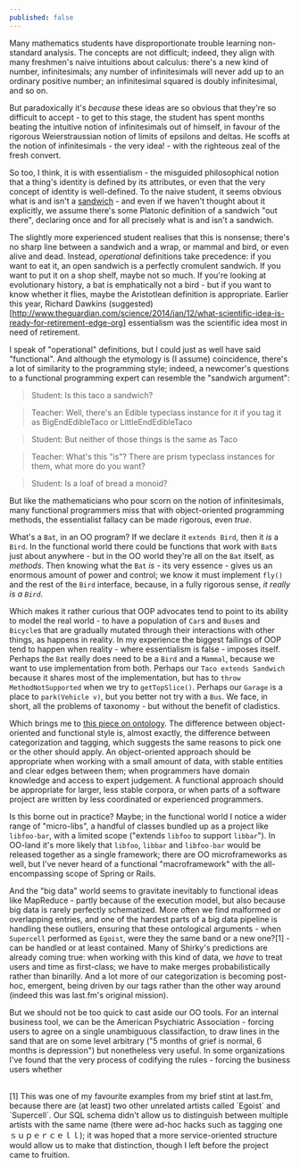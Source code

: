 ```yaml
---
published: false
---
```


Many mathematics students have disproportionate trouble learning non-standard analysis. The concepts are not difficult; indeed, they align with many freshmen's naive intuitions about calculus: there's a new kind of number, infinitesimals; any number of infinitesimals will never add up to an ordinary positive number; an infinitesimal squared is doubly infinitesimal, and so on.

But paradoxically it's *because* these ideas are so obvious that they're so difficult to accept - to get to this stage, the student has spent months beating the intuitive notion of infinitesimals out of himself, in favour of the rigorous Weierstraussian notion of limits of epsilons and deltas. He scoffs at the notion of infinitesimals - the very idea! - with the righteous zeal of the fresh convert.

So too, I think, it is with essentialism - the misguided philosophical notion that a thing's identity is defined by its attributes, or even that the very concept of identity is well-defined. To the naive student, it seems obvious what is and isn't a [sandwich](https://medium.com/@kmikeym/is-this-a-sandwich-50b1317eb3f5) - and even if we haven't thought about it explicitly, we assume there's some Platonic definition of a sandwich "out there", declaring once and for all precisely what is and isn't a sandwich.

The slightly more experienced student realises that this is nonsense; there's no sharp line between a sandwich and a wrap, or mammal and bird, or even alive and dead. Instead, *operational* definitions take precedence: if you want to eat it, an open sandwich is a perfectly cromulent sandwich. If you want to put it on a shop shelf, maybe not so much. If you're looking at evolutionary history, a bat is emphatically not a bird - but if you want to know whether it flies, maybe the Aristotlean definition is appropriate. Earlier this year, Richard Dawkins (suggested)[http://www.theguardian.com/science/2014/jan/12/what-scientific-idea-is-ready-for-retirement-edge-org] essentialism was the scientific idea most in need of retirement.

I speak of "operational" definitions, but I could just as well have said "functional". And although the etymology is (I assume) coincidence, there's a lot of similarity to the programming style; indeed, a newcomer's questions to a functional programming expert can resemble the "sandwich argument":

> Student: Is this taco a sandwich?

> Teacher: Well, there's an Edible typeclass instance for it if you tag it as BigEndEdibleTaco or LittleEndEdibleTaco

> Student: But neither of those things is the same as Taco

> Teacher: What's this "is"? There are prism typeclass instances for them, what more do you want?

> Student: Is a loaf of bread a monoid?

But like the mathematicians who pour scorn on the notion of infinitesimals, many functional programmers miss that with object-oriented programming methods, the essentialist fallacy can be made rigorous, even *true*.

What's a `Bat`, in an OO program? If we declare it `extends Bird`, then it *is* a `Bird`. In the functional world there could be functions that work with `Bat`s just about anywhere - but in the OO world they're all on the `Bat` itself, as *methods*. Then knowing what the `Bat` *is* - its very essence - gives us an enormous amount of power and control; we know it must implement `fly()` and the rest of the `Bird` interface, because, in a fully rigorous sense, *it really is a `Bird`*.

Which makes it rather curious that OOP advocates tend to point to its ability to model the real world - to have a population of `Car`s and `Bus`es and `Bicycle`s that are gradually mutated through their interactions with other things, as happens in reality. In my experience the biggest failings of OOP tend to happen when reality - where essentialism is false - imposes itself. Perhaps the `Bat` really does need to be a `Bird` and a `Mammal`, because we want to use implementation from both. Perhaps our `Taco extends Sandwich` because it shares most of the implementation, but has to `throw MethodNotSupported` when we try to `getTopSlice()`. Perhaps our `Garage` is a place to `park(Vehicle v)`, but you better not try with a `Bus`. We face, in short, all the problems of taxonomy - but without the benefit of cladistics.

Which brings me to [this piece on ontology](http://www.shirky.com/writings/ontology_overrated.html). The difference between object-oriented and functional style is, almost exactly, the difference between categorization and tagging, which suggests the same reasons to pick one or the other should apply. An object-oriented approach should be appropriate when working with a small amount of data, with stable entities and clear edges between them; when programmers have domain knowledge and access to expert judgement. A functional approach should be appropriate for larger, less stable corpora, or when parts of a software project are written by less coordinated or experienced programmers.

Is this borne out in practice? Maybe; in the functional world I notice a wider range of "micro-libs", a handful of classes bundled up as a project like `libfoo-bar`, with a limited scope ("extends `libfoo` to support `libbar`"). In OO-land it's more likely that `libfoo`, `libbar` and `libfoo-bar` would be released together as a single framework; there are OO microframeworks as well, but I've never heard of a functional "macroframework" with the all-encompassing scope of Spring or Rails.

And the "big data" world seems to gravitate inevitably to functional ideas like MapReduce - partly because of the execution model, but also because big data is rarely perfectly schematized. More often we find malformed or overlapping entries, and one of the hardest parts of a big data pipeline is handling these outliers, ensuring that these ontological arguments - when `Supercell` performed as `Egoist`, were they the same band or a new one?[1] - can be handled or at least contained. Many of Shirky's predictions are already coming true: when working with this kind of data, we *have* to treat users and time as first-class; we have to make merges probabilistically rather than binarilly. And a lot more of our categorization is becoming post-hoc, emergent, being driven by our tags rather than the other way around (indeed this was last.fm's original mission).

But we should not be too quick to cast aside our OO tools. For an internal business tool, we can be the American Psychiatric Association - forcing users to agree on a single unambiguous classifaction, to draw lines in the sand that are on some level arbitrary ("5 months of grief is normal, 6 months is depression") but nonetheless very useful. In some organizations I've found that the very process of codifying the rules - forcing the business users whether 
<br/>
<p/>
<br/>
[1] This was one of my favourite examples from my brief stint at last.fm, because there are (at least) two other unrelated artists called `Egoist` and `Supercell`. Our SQL schema didn't allow us to distinguish between multiple artists with the same name (there were ad-hoc hacks such as tagging one ｓｕｐｅｒｃｅｌｌ); it was hoped that a more service-oriented structure would allow us to make that distinction, though I left before the project came to fruition.